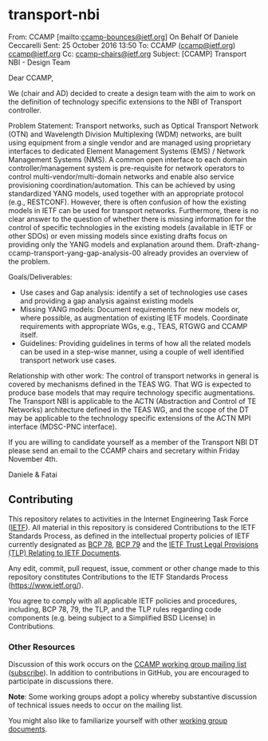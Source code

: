 # transport-nbi

From: CCAMP [mailto:ccamp-bounces@ietf.org] On Behalf Of Daniele Ceccarelli
Sent: 25 October 2016 13:50
To: CCAMP (ccamp@ietf.org) <ccamp@ietf.org>
Cc: ccamp-chairs@ietf.org
Subject: [CCAMP] Transport NBI - Design Team

Dear CCAMP,

We (chair and AD) decided to create a design team with the aim to work on the definition of technology specific extensions to the NBI of Transport controller.

Problem Statement:
Transport networks, such as Optical Transport Network (OTN) and Wavelength Division Multiplexing (WDM) networks, are built using equipment from a single vendor and are managed using proprietary interfaces to dedicated Element Management Systems (EMS) / Network Management Systems (NMS). A common open interface to each domain controller/management system is pre-requisite for network operators to control multi-vendor/multi-domain networks and enable also service provisioning coordination/automation.
This can be achieved by using standardized YANG models, used together with an appropriate protocol (e.g., RESTCONF). However, there is often confusion of how the existing models in IETF can be used for transport networks. Furthermore, there is no clear answer to the question of whether there is missing information for the control of specific technologies in the existing models (available in IETF or other SDOs) or even missing models since existing drafts focus on providing only the YANG models and explanation around them.
Draft-zhang-ccamp-transport-yang-gap-analysis-00 already provides an overview of the problem.

Goals/Deliverables:
- Use cases and Gap analysis: identify a set of technologies use cases and providing a gap analysis against existing models 
- Missing YANG models: Document  requirements for new models or, where possible, as augmentation of existing IETF models. Coordinate requirements with appropriate WGs, e.g., TEAS, RTGWG and CCAMP itself.
- Guidelines: Providing guidelines in terms of how all the related models can be used in a step-wise manner, using a couple of well identified transport network use cases.

Relationship with other work:
The control of transport networks in general is covered by mechanisms defined in the TEAS WG. That WG is expected to produce base models that may require technology specific augmentations.
The Transport NBI is applicable to the ACTN (Abstraction and Control of TE Networks) architecture defined in the TEAS WG, and the scope of the DT may be applicable to the technology specific extensions of the ACTN MPI interface (MDSC-PNC interface).

If you are willing to candidate yourself as a member of the Transport NBI DT please send an email to the CCAMP chairs and secretary within Friday November 4th.

Daniele & Fatai


## Contributing

This repository relates to activities in the Internet Engineering Task Force
([IETF](https://www.ietf.org/)). All material in this repository is considered
Contributions to the IETF Standards Process, as defined in the intellectual
property policies of IETF currently designated as
[BCP 78](https://www.rfc-editor.org/info/bcp78),
[BCP 79](https://www.rfc-editor.org/info/bcp79) and the
[IETF Trust Legal Provisions (TLP) Relating to IETF Documents](http://trustee.ietf.org/trust-legal-provisions.html).

Any edit, commit, pull request, issue, comment or other change made to this
repository constitutes Contributions to the IETF Standards Process
(https://www.ietf.org/).

You agree to comply with all applicable IETF policies and procedures, including,
BCP 78, 79, the TLP, and the TLP rules regarding code components (e.g. being
subject to a Simplified BSD License) in Contributions.


### Other Resources

Discussion of this work occurs on the
[CCAMP working group mailing list](https://mailarchive.ietf.org/arch/browse/ccamp/)
([subscribe](https://www.ietf.org/mailman/listinfo/ccamp)).  In addition to
contributions in GitHub, you are encouraged to participate in discussions there.

**Note**: Some working groups adopt a policy whereby substantive discussion of
technical issues needs to occur on the mailing list.

You might also like to familiarize yourself with other
[working group documents](https://datatracker.ietf.org/wg/ccamp/documents/).
